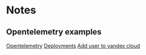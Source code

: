 # Notes
## Opentelemetry examples

[Opentelemetry](./opentelemetry/README.md)
[Deployments](./deployments/README.md)
[Add user to yandex cloud](./yandex-cloud-add-user/README.md)
